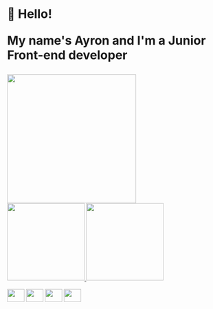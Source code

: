 <h1>
  <p>👾 Hello!</p>
  <p>My name's Ayron and I'm a Junior Front-end developer</p>
</h1>
<img height="300" src="https://i.imgur.com/ZvCGws8.jpg">
<div margin="50">
  <a href="https://github.com/mrayronmatos001">
    <img height="180em" src="https://github-readme-stats.vercel.app/api?username=mrayronmatos001&show_icons=true&theme=dark&include_all_commits=true&count_private=true"/>
    <img height="180em" src="https://github-readme-stats.vercel.app/api/top-langs/?username=mrayronmatos001&layout=compact&theme=dark&lang_count=16"/>
  </a>
</div>
<br/>
<div>
  <img height="30" width="40" src="https://cdn.jsdelivr.net/gh/devicons/devicon/icons/html5/html5-original.svg"/>
  <img height="30" width="40" src="https://cdn.jsdelivr.net/gh/devicons/devicon/icons/css3/css3-original.svg"/>
  <img height="30" width="40" src="https://cdn.jsdelivr.net/gh/devicons/devicon/icons/javascript/javascript-original.svg"/>
  <img height="30" width="40" src="https://cdn.jsdelivr.net/gh/devicons/devicon/icons/sass/sass-original.svg"/>          
</div>
<br/>
